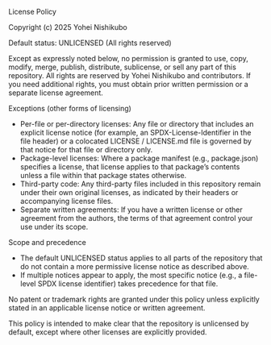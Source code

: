 License Policy

Copyright (c) 2025 Yohei Nishikubo

Default status: UNLICENSED (All rights reserved)

Except as expressly noted below, no permission is granted to use, copy, modify, merge, publish, distribute, sublicense, or sell any part of this repository. All rights are reserved by Yohei Nishikubo and contributors. If you need additional rights, you must obtain prior written permission or a separate license agreement.

Exceptions (other forms of licensing)

- Per-file or per-directory licenses: Any file or directory that includes an explicit license notice (for example, an SPDX-License-Identifier in the file header) or a colocated LICENSE / LICENSE.md file is governed by that notice for that file or directory only.
- Package-level licenses: Where a package manifest (e.g., package.json) specifies a license, that license applies to that package’s contents unless a file within that package states otherwise.
- Third-party code: Any third-party files included in this repository remain under their own original licenses, as indicated by their headers or accompanying license files.
- Separate written agreements: If you have a written license or other agreement from the authors, the terms of that agreement control your use under its scope.

Scope and precedence

- The default UNLICENSED status applies to all parts of the repository that do not contain a more permissive license notice as described above.
- If multiple notices appear to apply, the most specific notice (e.g., a file-level SPDX license identifier) takes precedence for that file.

No patent or trademark rights are granted under this policy unless explicitly stated in an applicable license notice or written agreement.

This policy is intended to make clear that the repository is unlicensed by default, except where other licenses are explicitly provided.
